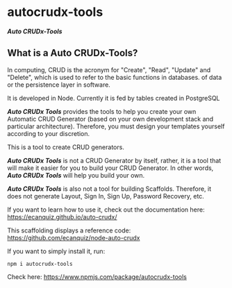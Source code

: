 # autocrudx-tools

**_Auto CRUDx-Tools_**

## What is a Auto CRUDx-Tools?

In computing, CRUD is the acronym for "Create", "Read", "Update" and "Delete", which is used to refer to the basic functions in databases. of data or the persistence layer in software.

It is developed in Node. Currently it is fed by tables created in PostgreSQL

**_Auto CRUDx Tools_** provides the tools to help you create your own Automatic CRUD Generator (based on your own development stack and particular architecture). Therefore, you must design your templates yourself according to your discretion.

This is a tool to create CRUD generators.

**_Auto CRUDx Tools_** is not a CRUD Generator by itself, rather, it is a tool that will make it easier for you to build your CRUD Generator. In other words, **_Auto CRUDx Tools_** will help you build your own.

**_Auto CRUDx Tools_** is also not a tool for building Scaffolds. Therefore, it does not generate Layout, Sign In, Sign Up, Password Recovery, etc.

If you want to learn how to use it, check out the documentation here: https://ecanquiz.github.io/auto-crudx/

This scaffolding displays a reference code: https://github.com/ecanquiz/node-auto-crudx

If you want to simply install it, run:

```
npm i autocrudx-tools
```

Check here: https://www.npmjs.com/package/autocrudx-tools

